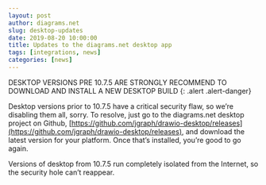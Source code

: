 ```yaml
---
layout: post
author: diagrams.net
slug: desktop-updates
date: 2019-08-20 10:00:00
title: Updates to the diagrams.net desktop app
tags: [integrations, news]
categories: [news]
---
```


DESKTOP VERSIONS PRE 10.7.5 ARE STRONGLY RECOMMEND TO DOWNLOAD AND INSTALL A NEW DESKTOP BUILD
{: .alert .alert-danger}

Desktop versions prior to 10.7.5 have a critical security flaw, so we’re disabling them all, sorry. To resolve, just go to the diagrams.net desktop project on Github, [https://github.com/jgraph/drawio-desktop/releases](https://github.com/jgraph/drawio-desktop/releases), and download the latest version for your platform. Once that’s installed, you’re good to go again.

Versions of desktop from 10.7.5 run completely isolated from the Internet, so the security hole can’t reappear.
